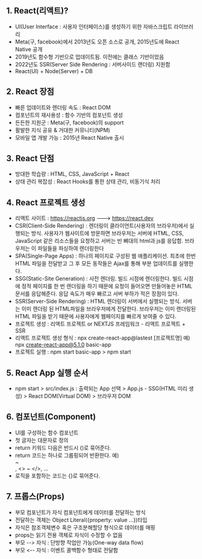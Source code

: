 ## 1. React(리액트)?
- UI(User Interface : 사용자 인터페이스)를 생성하기 위한 자바스크립트 라이브러리
- Meta(구, facebook)에서 2013년도 오픈 소스로 공개, 2015년도에 React Native 공개
- 2019년도 함수형 기반으로 업데이트됨. 이전에는 클래스 기반이었음
- 2022년도 SSR(Server Side Rendering : 서버사이드 랜더링) 지원함
- React(UI) + Node(Server) + DB

## 2. React 장점
- 빠른 업데이트와 렌더링 속도 : React DOM
- 컴포넌트의 재사용성 : 함수 기반의 컴포넌트 생성
- 든든한 지원군 : Meta(구, facebook)의 support
- 활발한 지식 공유 & 거대한 커뮤니티(NPM)
- 모바일 앱 개발 가능 : 2015년 React Native 출시

## 3. React 단점
- 방대한 학습량 : HTML, CSS, JavaScript + React
- 상태 관리 복잡성 : React Hooks를 통한 상태 관리, 비동기식 처리

## 4. React 프로젝트 생성
- 리액트 사이트 : https://reactjs.org ---> https://react.dev
- CSR(Client-Side Rendering) : 렌더링이 클라이언트(사용자의 브라우저)에서 실행되는 방식. 사용자가 웹사이트에 방문하면 브라우저는 서버에 HTML, CSS, JavaScript 같은 리소스들을 요청하고 서버는 빈 뼈대의 html과 js를 응답함. 브라우저는 이 파일들을 파싱하여 렌더링한다
- SPA(Single-Page Apps) : 하나의 페이지로 구성된 웹 애플리케이션. 최초에 한번 HTML 파일을 전달받고 그 후 모든 동작들은 Ajax를 통해 부분 업데이트를 실행한다.
- SSG(Static-Site Generation) : 사전 렌더링. 빌드 시점에 렌더링한다. 빌드 시점에 정적 페이지를 한 번 렌더링을 하기 때문에 요청이 들어오면 만들어놓은 HTML 문서를 응답해준다. 응답 속도가 매우 빠르고 서버 부하가 적은 장점이 있다.
- SSR(Server-Side Rendering) : HTML 렌더링이 서버에서 실행되는 방식. 서버는 이미 렌더링 된 HTML파일을 브라우저에게 전달한다. 브라우저는 이미 렌더링된 HTML 파일을 받기 때문에 사용자에게 웹페이지를 빠르게 보여줄 수 있다.
- 프로젝트 생성 : 리액트 프로젝트 or NEXTJS 프레임워크 - 리액트 프로젝트 + SSR
- 리액트 프로젝트 생성
    형식 : npx create-react-app@lastest [프로젝트명]
    예) npx create-react-app@5.1.0 basic-app
- 프로젝트 실행 : npm start
    basic-app > npm start

## 5. React App 실행 순서
- npm start > src/index.js : 출력되는 App 선택 > App.js - SSG(HTML 미리 생성) > React DOM(Virtual DOM) > 브라우저 DOM

## 6. 컴포넌트(Component)
- UI를 구성하는 함수 컴포넌트
- 첫 글자는 대문자로 정의
- return 키워드 다음은 반드시 ()로 묶어준다.
- return 코드는 하나로 그룹핑되어 반환한다.
    예)<div> ~ </div>, <> ~ </>, ...
- 로직을 포함하는 코드는 {}로 묶어준다.

## 7. 프롭스(Props)
- 부모 컴포넌트가 자식 컴포넌트에게 데이터를 전달하는 방식
- 전달하는 객체는 Object Literal({property: value ...})타입
- 자식은 참조객체변수 혹은 구조분해할당 형식으로 데이터를 매핑
- props는 읽기 전용 객체로 자식이 수정할 수 없음
- 부모 --> 자식 : 단방향 작업만 가능(One-way data flow)
- 부모 <-- 자식 : 이벤트 콜백함수 형태로 전달함